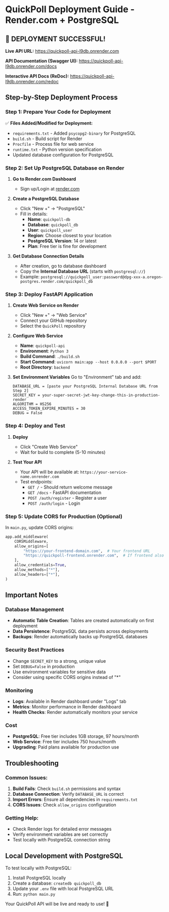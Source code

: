 # QuickPoll Deployment Guide - Render.com + PostgreSQL

## 🎉 DEPLOYMENT SUCCESSFUL!

**Live API URL:** https://quickpoll-api-l9db.onrender.com

**API Documentation (Swagger UI):** https://quickpoll-api-l9db.onrender.com/docs

**Interactive API Docs (ReDoc):** https://quickpoll-api-l9db.onrender.com/redoc

## Step-by-Step Deployment Process

### Step 1: Prepare Your Code for Deployment

✅ **Files Added/Modified for Deployment:**
- `requirements.txt` - Added `psycopg2-binary` for PostgreSQL
- `build.sh` - Build script for Render
- `Procfile` - Process file for web service
- `runtime.txt` - Python version specification
- Updated database configuration for PostgreSQL

### Step 2: Set Up PostgreSQL Database on Render

1. **Go to Render.com Dashboard**
   - Sign up/Login at [render.com](https://render.com)
   
2. **Create a PostgreSQL Database**
   - Click "New +" → "PostgreSQL"
   - Fill in details:
     - **Name**: `quickpoll-db`
     - **Database**: `quickpoll_db`
     - **User**: `quickpoll_user`
     - **Region**: Choose closest to your location
     - **PostgreSQL Version**: 14 or latest
     - **Plan**: Free tier is fine for development
   
3. **Get Database Connection Details**
   - After creation, go to database dashboard
   - Copy the **Internal Database URL** (starts with `postgresql://`)
   - Example: `postgresql://quickpoll_user:password@dpg-xxx-a.oregon-postgres.render.com/quickpoll_db`

### Step 3: Deploy FastAPI Application

1. **Create Web Service on Render**
   - Click "New +" → "Web Service"
   - Connect your GitHub repository
   - Select the `QuickPoll` repository
   
2. **Configure Web Service**
   - **Name**: `quickpoll-api`
   - **Environment**: `Python 3`
   - **Build Command**: `./build.sh`
   - **Start Command**: `uvicorn main:app --host 0.0.0.0 --port $PORT`
   - **Root Directory**: `backend`

3. **Set Environment Variables**
   Go to "Environment" tab and add:
   ```
   DATABASE_URL = [paste your PostgreSQL Internal Database URL from Step 2]
   SECRET_KEY = your-super-secret-jwt-key-change-this-in-production-render
   ALGORITHM = HS256
   ACCESS_TOKEN_EXPIRE_MINUTES = 30
   DEBUG = False
   ```

### Step 4: Deploy and Test

1. **Deploy**
   - Click "Create Web Service"
   - Wait for build to complete (5-10 minutes)
   
2. **Test Your API**
   - Your API will be available at: `https://your-service-name.onrender.com`
   - Test endpoints:
     - `GET /` - Should return welcome message
     - `GET /docs` - FastAPI documentation
     - `POST /auth/register` - Register a user
     - `POST /auth/login` - Login

### Step 5: Update CORS for Production (Optional)

In `main.py`, update CORS origins:
```python
app.add_middleware(
    CORSMiddleware,
    allow_origins=[
        "https://your-frontend-domain.com",  # Your frontend URL
        "https://quickpoll-frontend.onrender.com",  # If frontend also on Render
    ],
    allow_credentials=True,
    allow_methods=["*"],
    allow_headers=["*"],
)
```

## Important Notes

### Database Management
- **Automatic Table Creation**: Tables are created automatically on first deployment
- **Data Persistence**: PostgreSQL data persists across deployments
- **Backups**: Render automatically backs up PostgreSQL databases

### Security Best Practices
- Change `SECRET_KEY` to a strong, unique value
- Set `DEBUG=False` in production
- Use environment variables for sensitive data
- Consider using specific CORS origins instead of "*"

### Monitoring
- **Logs**: Available in Render dashboard under "Logs" tab
- **Metrics**: Monitor performance in Render dashboard
- **Health Checks**: Render automatically monitors your service

### Cost
- **PostgreSQL**: Free tier includes 1GB storage, 97 hours/month
- **Web Service**: Free tier includes 750 hours/month
- **Upgrading**: Paid plans available for production use

## Troubleshooting

### Common Issues:
1. **Build Fails**: Check `build.sh` permissions and syntax
2. **Database Connection**: Verify `DATABASE_URL` is correct
3. **Import Errors**: Ensure all dependencies in `requirements.txt`
4. **CORS Issues**: Check `allow_origins` configuration

### Getting Help:
- Check Render logs for detailed error messages
- Verify environment variables are set correctly
- Test locally with PostgreSQL connection string

## Local Development with PostgreSQL

To test locally with PostgreSQL:
1. Install PostgreSQL locally
2. Create a database: `createdb quickpoll_db`
3. Update your `.env` file with local PostgreSQL URL
4. Run: `python main.py`

Your QuickPoll API will be live and ready to use! 🚀
